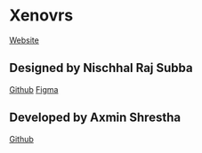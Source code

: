 # Xenovrs

[Website](https://statuesque-semolina-a1b399.netlify.app/)

## Designed by Nischhal Raj Subba

[Github](https://github.com/Nischhalsubba)
[Figma](https://www.figma.com/file/VlPvPiyoG2mRMx5X5C8wph/Xenovrs-Landing-Page---NBAS?node-id=53%3A362)

## Developed by Axmin Shrestha
[Github](https://github.com/ax-sh)
